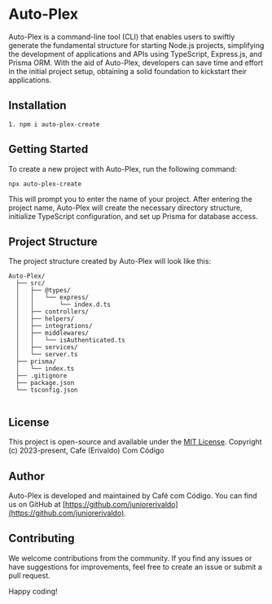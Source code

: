 


# Auto-Plex

Auto-Plex is a command-line tool (CLI) that enables users to swiftly generate the fundamental structure for starting Node.js projects, simplifying the development of applications and APIs using TypeScript, Express.js, and Prisma ORM. With the aid of Auto-Plex, developers can save time and effort in the initial project setup, obtaining a solid foundation to kickstart their applications.

## Installation

```
1. npm i auto-plex-create

```

## Getting Started

To create a new project with Auto-Plex, run the following command:

```
npx auto-plex-create

```

This will prompt you to enter the name of your project. After entering the project name, Auto-Plex will create the necessary directory structure, initialize TypeScript configuration, and set up Prisma for database access.

## Project Structure

The project structure created by Auto-Plex will look like this:

```
Auto-Plex/
  ├── src/
  │   ├── @types/
  │   │   └── express/
  │   │       └── index.d.ts
  │   ├── controllers/
  │   ├── helpers/
  │   ├── integrations/
  │   ├── middlewares/
  │   │   └── isAuthenticated.ts
  │   ├── services/
  │   └── server.ts
  ├── prisma/
  │   └── index.ts
  ├── .gitignore
  ├── package.json
  └── tsconfig.json
  
```

## License

This project is open-source and available under the [MIT License](LICENSE).
Copyright (c) 2023-present, Cafe (Erivaldo) Com Código

## Author

Auto-Plex is developed and maintained by Café com Código. You can find us on GitHub at [https://github.com/juniorerivaldo](https://github.com/juniorerivaldo).

## Contributing

We welcome contributions from the community. If you find any issues or have suggestions for improvements, feel free to create an issue or submit a pull request.

Happy coding!
